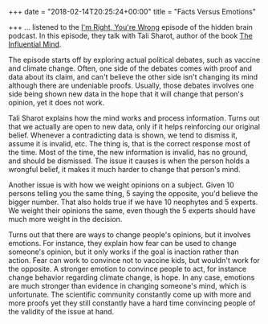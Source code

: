 +++
date = "2018-02-14T20:25:24+00:00"
title = "Facts Versus Emotions"

+++
... listened to the [I'm Right, You're Wrong](https://www.npr.org/2017/12/25/572162132/enter-title) episode of the hidden brain podcast. In this episode, they talk with Tali Sharot, author of the book [The Influential Mind](https://www.amazon.com/Influential-Mind-Reveals-Change-Others/dp/1627792651/ref=as_sl_pc_tf_til?tag=grochat-20&linkCode=w00&linkId=85d984a5c14f86d466aebf57bcb1903e&creativeASIN=1627792651).

The episode starts off by exploring actual political debates, such as vaccine and climate change. Often, one side of the debates comes with proof and data about its claim, and can't believe the other side isn't changing its mind although there are undeniable proofs. Usually, those debates involves one side being shown new data in the hope that it will change that person's opinion, yet it does not work.

Tali Sharot explains how the mind works and process information. Turns out that we actually are open to new data, only if it helps reinforcing our original belief. Whenever a contradicting data is shown, we tend to dismiss it, assume it is invalid, etc. The thing is, that is the correct response most of the time. Most of the time, the new information is invalid, has no ground, and should be dismissed. The issue it causes is when the person holds a wrongful belief, it makes it much harder to change that person's mind.

Another issue is with how we weight opinions on a subject. Given 10 persons telling you the same thing, 5 saying the opposite, you'd believe the bigger number. That also holds true if we have 10 neophytes and 5 experts. We weight their opinions the same, even though the 5 experts should have much more weight in the decision.

Turns out that there are ways to change people's opinions, but it involves emotions. For instance, they explain how fear can be used to change someone's opinion, but it only works if the goal is inaction rather than action. Fear can work to convince not to vaccine kids, but wouldn't work for the opposite. A stronger emotion to convince people to act, for instance change behavior regarding climate change, is hope. In any case, emotions are much stronger than evidence in changing someone's mind, which is unfortunate. The scientific community constantly come up with more and more proofs yet they still constantly have a hard time convincing people of the validity of the issue at hand.
